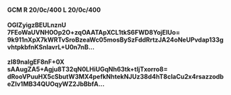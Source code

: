 #### GCM R 20/0c/400 L 20/0c/400
**OGlZyigzBEULnznU**<br/>**7FEoWaUVNH0Op2O+zqOAATApXCL1tkS6FWD8YojElUo=**<br/>**9k911nXpX7kWRTvSroBzeaWc05mosBySzFddRrtzJA24oNeUPvdap133gvhtpkbfnKSnlavrL+U0n7nB...**<br/><br/>
**zl89nalgEF8nF+0X**<br/>**sAAugZA5+Agju8T32qN0LHiUGqNh63tk+tIjTxorro8=**<br/>**dRooVPuuHX5cSbutW3MX4pefkNhtekNJUz38d4hT8cIaCu2x4rsazzodbeZIv1MB34QUOqyWZ2JbBbfA...**